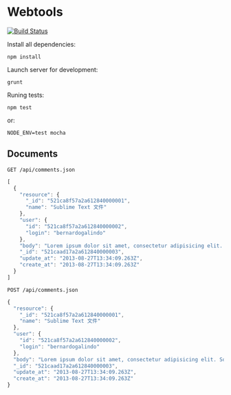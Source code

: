 # Webtools

[![Build Status](https://travis-ci.org/chinghanho/webtools-backend.png?branch=master)](https://travis-ci.org/chinghanho/webtools-backend)

Install all dependencies:

    npm install

Launch server for development:

    grunt

Runing tests:

    npm test

or:

    NODE_ENV=test mocha

## Documents

    GET /api/comments.json

``` js
[
  {
    "resource": {
      "_id": "521ca8f57a2a612840000001",
      "name": "Sublime Text 文件"
    },
    "user": {
      "id": "521ca8f57a2a612840000002",
      "login": "bernardogalindo"
    },
    "body": "Lorem ipsum dolor sit amet, consectetur adipisicing elit. Molestias, sapiente, tempore, quod quisquam consequuntur voluptas alias pariatur qui autem dolores at explicabo excepturi similique accusamus architecto possimus aut quam eos!",
    "_id": "521caad17a2a612840000003",
    "update_at": "2013-08-27T13:34:09.263Z",
    "create_at": "2013-08-27T13:34:09.263Z"
  }
]
```

    POST /api/comments.json

``` js
{
  "resource": {
    "_id": "521ca8f57a2a612840000001",
    "name": "Sublime Text 文件"
  },
  "user": {
    "id": "521ca8f57a2a612840000002",
    "login": "bernardogalindo"
  },
  "body": "Lorem ipsum dolor sit amet, consectetur adipisicing elit. Soluta, cum, similique, quisquam aperiam accusamus quidem id quibusdam delectus at necessitatibus eum magnam earum nostrum beatae hic animi ipsam saepe reprehenderit.",
  "_id": "521caad17a2a612840000003",
  "update_at": "2013-08-27T13:34:09.263Z",
  "create_at": "2013-08-27T13:34:09.263Z"
}
```
